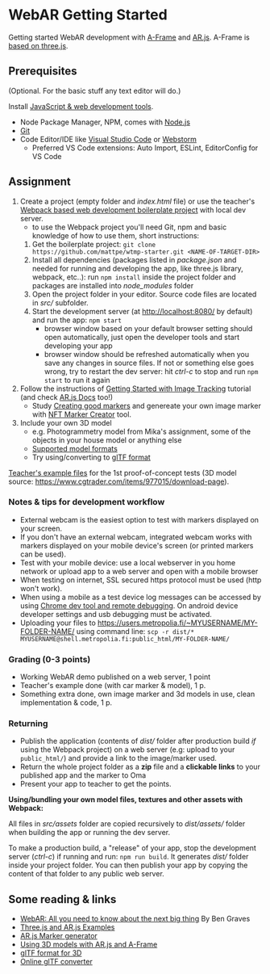 # WebAR Getting Started

Getting started WebAR development with [A-Frame](https://aframe.io/) and [AR.js](https://github.com/AR-js-org/AR.js). A-Frame is [based on three.js](https://aframe.io/docs/1.0.0/introduction/developing-with-threejs.html).

## Prerequisites

(Optional. For the basic stuff any text editor will do.)

Install [JavaScript & web development tools](./01-software-setup.md).

- Node Package Manager, NPM, comes with [Node.js](https://nodejs.org/en/)
- [Git](https://git-scm.com/downloads)
- Code Editor/IDE like [Visual Studio Code](https://code.visualstudio.com/) or [Webstorm](https://www.jetbrains.com/webstorm/)
  - Preferred VS Code extensions: Auto Import, ESLint, EditorConfig for VS Code

## Assignment

1. Create a project (empty folder and _index.html_ file) or use the teacher's [Webpack based web development boilerplate project](https://github.com/mattpe/wtmp-starter) with local dev server.
    - to use the Webpack project you'll need Git, npm and basic knowledge of how to use them, short instructions:
    1. Get the boilerplate project: `git clone https://github.com/mattpe/wtmp-starter.git <NAME-OF-TARGET-DIR>`
    1. Install all dependencies (packages listed in _package.json_ and needed for running and developing the app, like three.js library, webpack, etc..): run `npm install` inside the project folder and packages are installed into _node\_modules_ folder
    1. Open the project folder in your editor. Source code files are located in _src/_ subfolder.
    1. Start the development server (at <http://localhost:8080/> by default) and run the app: `npm start`
        - browser window based on your default browser setting should open automatically, just open the developer tools and start developing your app
        - browser window should be refreshed automatically when you save any changes in source files. If not or something else goes wrong, try to restart the dev server: hit _ctrl-c_ to stop and run `npm start` to run it again
2. Follow the instructions of [Getting Started with Image Tracking](https://aframe.io/blog/arjs3/) tutorial (and check [AR.js Docs](https://ar-js-org.github.io/AR.js-Docs/) too!)
    - Study [Creating good markers](https://github.com/Carnaux/NFT-Marker-Creator/wiki/Creating-good-markers) and genereate your own image marker with [NFT Marker Creator](https://carnaux.github.io/NFT-Marker-Creator/) tool.
3. Include your own 3D model
    - e.g. Photogrammetry model from Mika's assignment, some of the objects in your house model or anything else
    - [Supported model formats](https://aframe.io/docs/1.0.0/introduction/models.html)
    - Try using/converting to [glTF format](https://aframe.io/docs/1.0.0/components/gltf-model.html)

[Teacher's example files](../assets/webar/) for the 1st proof-of-concept tests (3D model source: <https://www.cgtrader.com/items/977015/download-page>).

### Notes & tips for development workflow

- External webcam is the easiest option to test with markers displayed on your screen.
- If you don't have an external webcam, integrated webcam works with markers displayed on your mobile device's screen (or printed markers can be used).
- Test with your mobile device: use a local webserver in you home network or upload app to a web server and open with a mobile browser
- When testing on internet, SSL secured https protocol must be used (http won't work).
- When using a mobile as a test device log messages can be accessed by using [Chrome dev tool and remote debugging](https://developers.google.com/web/tools/chrome-devtools/remote-debugging). On android device developer settings and usb debugging must be activated.
- Uploading your files to <https://users.metropolia.fi/~MYUSERNAME/MY-FOLDER-NAME/> using command line: `scp -r dist/* MYUSERNAME@shell.metropolia.fi:public_html/MY-FOLDER-NAME/`

### Grading (0-3 points)

- Working WebAR demo published on a web server, 1 point
- Teacher's example done (with car marker & model), 1 p.
- Something extra done, own image marker and 3d models in use, clean implementation & code, 1 p.

### Returning

- Publish the application (contents of _dist/_ folder  after production build _if_ using the Webpack project) on a web server (e.g: upload to your `public_html/`) and provide a link to the image/marker used.
- Return the whole project folder as a **zip** file and a **clickable links** to your published app and the marker to Oma
- Present your app to teacher to get the points.

**Using/bundling your own model files, textures and other assets with Webpack:**

All files in _src/assets_ folder are copied recursively to _dist/assets/_ folder when building the app or running the dev server.

To make a production build, a "release" of your app, stop the development server (_ctrl-c_) if running and run: `npm run build`. It generates _dist/_ folder inside your project folder. You can then publish your app by copying the content of that folder to any public web server.

## Some reading & links

- [WebAR: All you need to know about the next big thing](https://www.creativebloq.com/features/webar) By Ben Graves
- [Three.js and AR.js Examples](https://stemkoski.github.io/AR-Examples/)
- [AR.js Marker generator](https://ar-js-org.github.io/AR.js/three.js/examples/marker-training/examples/generator.html)
- [Using 3D models with AR.js and A-Frame](https://medium.com/@akashkuttappa/using-3d-models-with-ar-js-and-a-frame-84d462efe498)
- [glTF format for 3D](https://en.wikipedia.org/wiki/GlTF)
- [Online glTF converter](https://anyconv.com/gltf-converter/)
